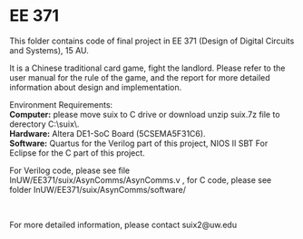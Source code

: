 # EE 371
<p>
This folder contains code of final project in EE 371 (Design of Digital Circuits and Systems), 15 AU.
</p>
<p>
It is a Chinese traditional card game, fight the landlord. Please refer to the user manual for the rule of the game, and the report for more detailed information about design and implementation.
</p>
<p>
Environment Requirements:
<br>
<strong>Computer:</strong> please move suix to C drive or download unzip suix.7z file to derectory C:\suix\.
<br>
<strong>Hardware:</strong> Altera DE1-SoC Board (5CSEMA5F31C6).
<br>
<strong>Software:</strong> Quartus for the Verilog part of this project, NIOS II SBT For Eclipse for the C part of this project.
</p>
<p>
For Verilog code, please see file InUW/EE371/suix/AsynComms/AsynComms.v , for C code, please see folder InUW/EE371/suix/AsynComms/software/
</p>
<br>
<p>
For more detailed information, please contact suix2@uw.edu
</p>
